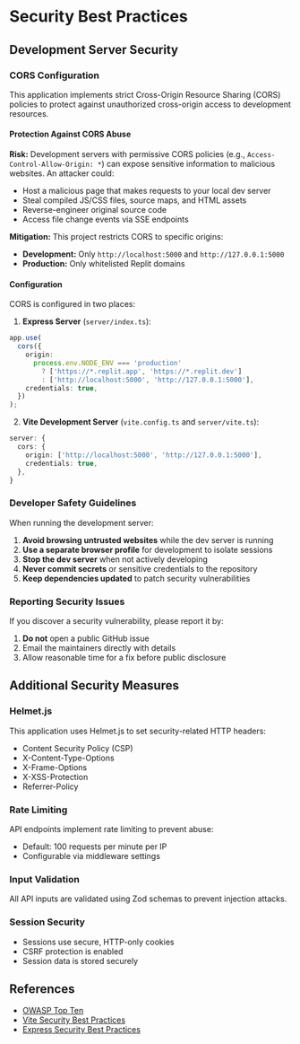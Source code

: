 # Security Best Practices

## Development Server Security

### CORS Configuration

This application implements strict Cross-Origin Resource Sharing (CORS) policies to protect against unauthorized cross-origin access to development resources.

#### Protection Against CORS Abuse

**Risk:** Development servers with permissive CORS policies (e.g., `Access-Control-Allow-Origin: *`) can expose sensitive information to malicious websites. An attacker could:

- Host a malicious page that makes requests to your local dev server
- Steal compiled JS/CSS files, source maps, and HTML assets
- Reverse-engineer original source code
- Access file change events via SSE endpoints

**Mitigation:** This project restricts CORS to specific origins:

- **Development:** Only `http://localhost:5000` and `http://127.0.0.1:5000`
- **Production:** Only whitelisted Replit domains

#### Configuration

CORS is configured in two places:

1. **Express Server** (`server/index.ts`):

```typescript
app.use(
  cors({
    origin:
      process.env.NODE_ENV === 'production'
        ? ['https://*.replit.app', 'https://*.replit.dev']
        : ['http://localhost:5000', 'http://127.0.0.1:5000'],
    credentials: true,
  })
);
```

2. **Vite Development Server** (`vite.config.ts` and `server/vite.ts`):

```typescript
server: {
  cors: {
    origin: ['http://localhost:5000', 'http://127.0.0.1:5000'],
    credentials: true,
  },
}
```

### Developer Safety Guidelines

When running the development server:

1. **Avoid browsing untrusted websites** while the dev server is running
2. **Use a separate browser profile** for development to isolate sessions
3. **Stop the dev server** when not actively developing
4. **Never commit secrets** or sensitive credentials to the repository
5. **Keep dependencies updated** to patch security vulnerabilities

### Reporting Security Issues

If you discover a security vulnerability, please report it by:

1. **Do not** open a public GitHub issue
2. Email the maintainers directly with details
3. Allow reasonable time for a fix before public disclosure

## Additional Security Measures

### Helmet.js

This application uses Helmet.js to set security-related HTTP headers:

- Content Security Policy (CSP)
- X-Content-Type-Options
- X-Frame-Options
- X-XSS-Protection
- Referrer-Policy

### Rate Limiting

API endpoints implement rate limiting to prevent abuse:

- Default: 100 requests per minute per IP
- Configurable via middleware settings

### Input Validation

All API inputs are validated using Zod schemas to prevent injection attacks.

### Session Security

- Sessions use secure, HTTP-only cookies
- CSRF protection is enabled
- Session data is stored securely

## References

- [OWASP Top Ten](https://owasp.org/www-project-top-ten/)
- [Vite Security Best Practices](https://vitejs.dev/guide/best-practices.html)
- [Express Security Best Practices](https://expressjs.com/en/advanced/best-practice-security.html)
